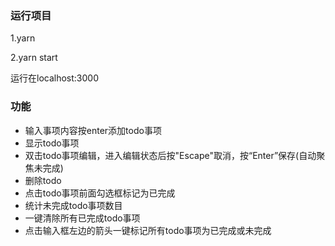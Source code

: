 ### 运行项目

1.yarn 

2.yarn start

运行在localhost:3000

### 功能

* 输入事项内容按enter添加todo事项
* 显示todo事项
* 双击todo事项编辑，进入编辑状态后按"Escape"取消，按“Enter”保存(自动聚焦未完成)
* 删除todo
* 点击todo事项前面勾选框标记为已完成
* 统计未完成todo事项数目
* 一键清除所有已完成todo事项
* 点击输入框左边的箭头一键标记所有todo事项为已完成或未完成
